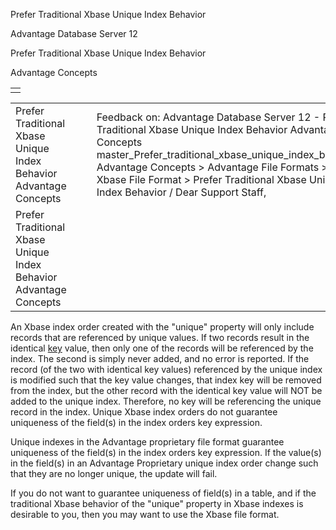 Prefer Traditional Xbase Unique Index Behavior




Advantage Database Server 12  

Prefer Traditional Xbase Unique Index Behavior

Advantage Concepts

|  |
| --- |
|  |

|  |  |  |  |  |
| --- | --- | --- | --- | --- |
| Prefer Traditional Xbase Unique Index Behavior  Advantage Concepts |  |  | Feedback on: Advantage Database Server 12 - Prefer Traditional Xbase Unique Index Behavior Advantage Concepts master\_Prefer\_traditional\_xbase\_unique\_index\_behavior Advantage Concepts > Advantage File Formats > Xbase File Format > Prefer Traditional Xbase Unique Index Behavior / Dear Support Staff, |  |
| Prefer Traditional Xbase Unique Index Behavior  Advantage Concepts |  |  |  |  |

An Xbase index order created with the "unique" property will only include records that are referenced by unique values. If two records result in the identical [key](javascript:hhpopuplink.TextPopup(popid_44303104X,FontFace,-1,-1,-1,-1)) value, then only one of the records will be referenced by the index. The second is simply never added, and no error is reported. If the record (of the two with identical key values) referenced by the unique index is modified such that the key value changes, that index key will be removed from the index, but the other record with the identical key value will NOT be added to the unique index. Therefore, no key will be referencing the unique record in the index. Unique Xbase index orders do not guarantee uniqueness of the field(s) in the index orders key expression.

Unique indexes in the Advantage proprietary file format guarantee uniqueness of the field(s) in the index orders key expression. If the value(s) in the field(s) in an Advantage Proprietary unique index order change such that they are no longer unique, the update will fail.

If you do not want to guarantee uniqueness of field(s) in a table, and if the traditional Xbase behavior of the "unique" property in Xbase indexes is desirable to you, then you may want to use the Xbase file format.